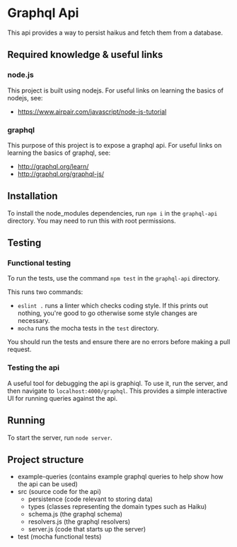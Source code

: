 # Graphql Api
This api provides a way to persist haikus and fetch them from a database.

## Required knowledge & useful links
### node.js
This project is built using nodejs. For useful links on learning the basics of nodejs, see:
 - https://www.airpair.com/javascript/node-js-tutorial

### graphql
This purpose of this project is to expose a graphql api. For useful links on learning the basics of graphql, see:
 - http://graphql.org/learn/
 - http://graphql.org/graphql-js/

## Installation
To install the node_modules dependencies, run `npm i` in the `graphql-api` directory. You may need to run this with root permissions.

## Testing

### Functional testing
To run the tests, use the command `npm test` in the `graphql-api` directory.

This runs two commands:
 - `eslint .` runs a linter which checks coding style. If this prints out nothing, you're good to go otherwise some style changes are necessary.
 - `mocha` runs the mocha tests in the `test` directory.

You should run the tests and ensure there are no errors before making a pull request.

### Testing the api
A useful tool for debugging the api is graphiql. To use it, run the server, and then navigate to `localhost:4000/graphql`. This provides a simple interactive UI for running queries against the api.

## Running
To start the server, run `node server`.

## Project structure
  - example-queries (contains example graphql queries to help show how the api can be used)
  - src (source code for the api)
    - persistence (code relevant to storing data)
    - types (classes representing the domain types such as Haiku)
    - schema.js (the graphql schema)
    - resolvers.js (the graphql resolvers)
    - server.js (code that starts up the server)
  - test (mocha functional tests)
